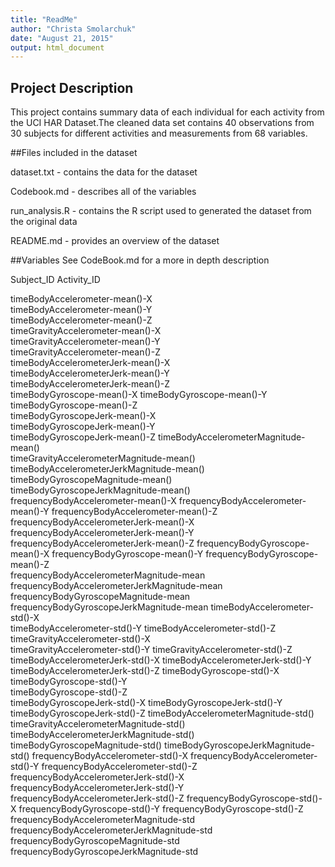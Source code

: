 ```yaml
---
title: "ReadMe"
author: "Christa Smolarchuk"
date: "August 21, 2015"
output: html_document
---
```

## Project Description
This project contains summary data of each individual for each activity from the UCI HAR Dataset.The cleaned data set contains 40 observations from 30 subjects for different activities and measurements from 68 variables.

##Files included in the dataset
 <p>dataset.txt - contains the data for the dataset</p>
 <p>Codebook.md - describes all of the variables</p>
 <p>run_analysis.R - contains the R script used to generated the dataset from the original data</p>
 <p>README.md - provides an overview of the dataset</p>

##Variables
See CodeBook.md for a more in depth description

 Subject_ID
 Activity_ID

 timeBodyAccelerometer-mean()-X    
 timeBodyAccelerometer-mean()-Y            
 timeBodyAccelerometer-mean()-Z      
 timeGravityAccelerometer-mean()-X    
 timeGravityAccelerometer-mean()-Y     
 timeGravityAccelerometer-mean()-Z     
 timeBodyAccelerometerJerk-mean()-X         
 timeBodyAccelerometerJerk-mean()-Y    
 timeBodyAccelerometerJerk-mean()-Z   
 timeBodyGyroscope-mean()-X
 timeBodyGyroscope-mean()-Y             
 timeBodyGyroscope-mean()-Z      
 timeBodyGyroscopeJerk-mean()-X   
 timeBodyGyroscopeJerk-mean()-Y         
 timeBodyGyroscopeJerk-mean()-Z 
 timeBodyAccelerometerMagnitude-mean()    
 timeGravityAccelerometerMagnitude-mean()
 timeBodyAccelerometerJerkMagnitude-mean()     
 timeBodyGyroscopeMagnitude-mean()       
 timeBodyGyroscopeJerkMagnitude-mean()  
 frequencyBodyAccelerometer-mean()-X 
 frequencyBodyAccelerometer-mean()-Y 
 frequencyBodyAccelerometer-mean()-Z    
 frequencyBodyAccelerometerJerk-mean()-X 
 frequencyBodyAccelerometerJerk-mean()-Y 
 frequencyBodyAccelerometerJerk-mean()-Z 
 frequencyBodyGyroscope-mean()-X 
 frequencyBodyGyroscope-mean()-Y 
 frequencyBodyGyroscope-mean()-Z  
 frequencyBodyAccelerometerMagnitude-mean
 frequencyBodyAccelerometerJerkMagnitude-mean
 frequencyBodyGyroscopeMagnitude-mean
 frequencyBodyGyroscopeJerkMagnitude-mean
 timeBodyAccelerometer-std()-X  
 timeBodyAccelerometer-std()-Y 
 timeBodyAccelerometer-std()-Z 
 timeGravityAccelerometer-std()-X   
 timeGravityAccelerometer-std()-Y
 timeGravityAccelerometer-std()-Z   
 timeBodyAccelerometerJerk-std()-X
 timeBodyAccelerometerJerk-std()-Y
 timeBodyAccelerometerJerk-std()-Z
 timeBodyGyroscope-std()-X
 timeBodyGyroscope-std()-Y      
 timeBodyGyroscope-std()-Z   
 timeBodyGyroscopeJerk-std()-X 
 timeBodyGyroscopeJerk-std()-Y
 timeBodyGyroscopeJerk-std()-Z
 timeBodyAccelerometerMagnitude-std()
 timeGravityAccelerometerMagnitude-std()
 timeBodyAccelerometerJerkMagnitude-std()
 timeBodyGyroscopeMagnitude-std()
 timeBodyGyroscopeJerkMagnitude-std()
 frequencyBodyAccelerometer-std()-X
 frequencyBodyAccelerometer-std()-Y
 frequencyBodyAccelerometer-std()-Z
 frequencyBodyAccelerometerJerk-std()-X
 frequencyBodyAccelerometerJerk-std()-Y
 frequencyBodyAccelerometerJerk-std()-Z
 frequencyBodyGyroscope-std()-X
 frequencyBodyGyroscope-std()-Y
 frequencyBodyGyroscope-std()-Z
 frequencyBodyAccelerometerMagnitude-std
 frequencyBodyAccelerometerJerkMagnitude-std
 frequencyBodyGyroscopeMagnitude-std        
 frequencyBodyGyroscopeJerkMagnitude-std  
